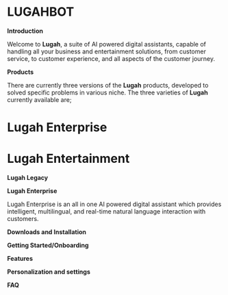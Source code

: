# **LUGAHBOT**

**Introduction**

Welcome to **Lugah**, a suite of AI powered digital assistants, capable of handling all your business and entertainment solutions, from customer service, to customer experience, and all aspects of the customer journey.

**Products**

There are currently three versions of the **Lugah** products, developed to solved specific problems in various niche. The three varieties of **Lugah** currently available are;

# **Lugah Enterprise**

# **Lugah Entertainment**

**Lugah Legacy**

**Lugah Enterprise**

Lugah Enterprise is an all in one AI powered digital assistant which provides intelligent, multilingual, and real-time natural language interaction with customers.

**Downloads and Installation**

**Getting Started/Onboarding**

**Features**

**Personalization and settings**

**FAQ**
